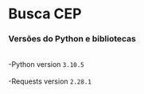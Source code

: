 # Busca CEP

<h3>Versões do Python e bibliotecas</h3>

<br>-Python version <code>3.10.5</code></br>
<br>-Requests version <code>2.28.1</code></br>
